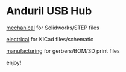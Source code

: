 # Anduril USB Hub
 
[mechanical](./mechanical/) for Solidworks/STEP files

[electrical](./electrical/) for KiCad files/schematic

[manufacturing](./manufacturing/) for gerbers/BOM/3D print files

enjoy!